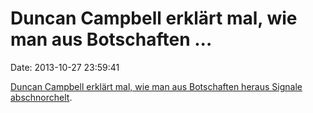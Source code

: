 Duncan Campbell erklärt mal, wie man aus Botschaften \...
=========================================================

Date: 2013-10-27 23:59:41

[Duncan Campbell erklärt mal, wie man aus Botschaften heraus Signale
abschnorchelt](http://www.duncancampbell.org/embassy-bugging).
